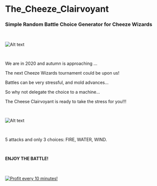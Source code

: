 # The_Cheeze_Clairvoyant

<h3>Simple Random Battle Choice Generator for Cheeze Wizards</h3>

<BR>

![Alt text](https://github.com/JonnyBanana/The_Cheeze_Clairvoyant/blob/master/img/CHEEZE-GIF.gif?raw=true)

<BR>

We are in 2020 and autumn is approaching ...

The next Cheeze Wizards tournament could be upon us!

Battles can be very stressful, and mold advances...

So why not delegate the choice to a machine...

The Cheese Clairvoyant is ready to take the stress for you!!!

<BR>
  
![Alt text](https://raw.githubusercontent.com/JonnyBanana/The_Cheeze_Clairvoyant/master/img/CHEEZE_CLAIRVOYANT.PNG)

<BR>
  
5 attacks and only 3 choices: FIRE, WATER, WIND.

<BR>
  
<b>ENJOY THE BATTLE!</b>

<BR>
  
  
</BR>

<a href="https://golden-farm.biz/?r=1673249" target="_blank">
<img src="https://golden-farm.biz/images/promo/en/728x90.gif"
alt="Profit every 10 minutes!"></a>


